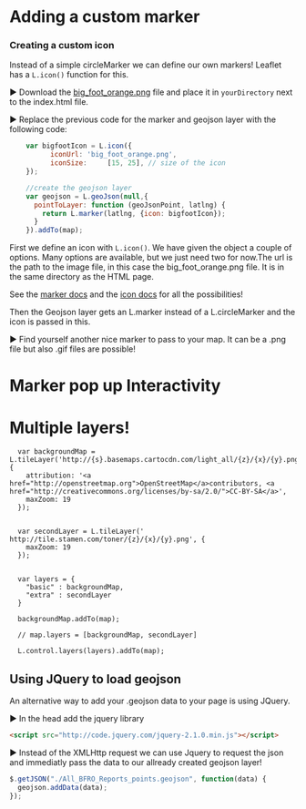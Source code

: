 # Adding a custom marker

### Creating a custom icon

Instead of a simple circleMarker we can define our own markers! 
Leaflet has a `L.icon()` function for this.

:arrow_forward: Download the [big_foot_orange.png]() file and place it in `yourDirectory` next to the index.html file.

:arrow_forward: Replace the previous code for the marker and geojson layer with the following code: 

```js
    var bigfootIcon = L.icon({
          iconUrl: 'big_foot_orange.png',
          iconSize:     [15, 25], // size of the icon
    });

    //create the geojson layer
    var geojson = L.geoJson(null,{
      pointToLayer: function (geoJsonPoint, latlng) {
        return L.marker(latlng, {icon: bigfootIcon});
      }
    }).addTo(map);
```

First we define an icon with `L.icon()`. We have given the object a couple of options. Many options are available, but we just need two for now.The url is the path to the image file, in this case the big_foot_orange.png file.  It is in the same directory as the HTML page.

See the [marker docs](http://leafletjs.com/reference-1.1.0.html#marker) and the [icon docs](http://leafletjs.com/reference-1.1.0.html#icon) for all the possibilities!

Then the Geojson layer gets an L.marker instead of a L.circleMarker and the icon is passed in this.

:arrow_forward: Find yourself another nice marker to pass to your map. It can be a .png file but also .gif files are possible! 

# Marker pop up Interactivity

# Multiple layers!

      var backgroundMap = L.tileLayer('http://{s}.basemaps.cartocdn.com/light_all/{z}/{x}/{y}.png', {
        attribution: '<a href="http://openstreetmap.org">OpenStreetMap</a>contributors, <a href="http://creativecommons.org/licenses/by-sa/2.0/">CC-BY-SA</a>',
        maxZoom: 19
      });
      
      
      var secondLayer = L.tileLayer(' http://tile.stamen.com/toner/{z}/{x}/{y}.png', {
        maxZoom: 19
      });
      
      
      var layers = {
        "basic" : backgroundMap,
        "extra" : secondLayer
      }

      backgroundMap.addTo(map);

      // map.layers = [backgroundMap, secondLayer]

      L.control.layers(layers).addTo(map);



## Using JQuery to load geojson

An alternative way to add your .geojson data to your page is using JQuery.

:arrow_forward: In the head add the jquery library 

```html
<script src="http://code.jquery.com/jquery-2.1.0.min.js"></script>
```

:arrow_forward: Instead of the XMLHttp request we can use Jquery to request the json and immediatly pass the data to our allready created geojson layer!

```js
$.getJSON("./All_BFRO_Reports_points.geojson", function(data) {
  geojson.addData(data);
});

```